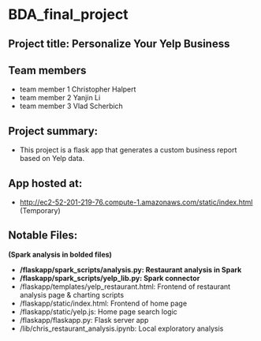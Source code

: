 # BDA_final_project

## Project title: Personalize Your Yelp Business

## Team members
- team member 1 Christopher Halpert
- team member 2 Yanjin Li
- team member 3 Vlad Scherbich
  
## Project summary:
- This project is a flask app that generates a custom business report based on Yelp data.

## App hosted at:
- http://ec2-52-201-219-76.compute-1.amazonaws.com/static/index.html (Temporary)

## Notable Files:
__(Spark analysis in bolded files)__
- __/flaskapp/spark_scripts/analysis.py: Restaurant analysis in Spark__
- __/flaskapp/spark_scripts/yelp_lib.py: Spark connector__
- /flaskapp/templates/yelp_restaurant.html: Frontend of restaurant analysis page & charting scripts
- /flaskapp/static/index.html: Frontend of home page
- /flaskapp/static/yelp.js: Home page search logic
- /flaskapp/flaskapp.py: Flask server app
- /lib/chris_restaurant_analysis.ipynb: Local exploratory analysis